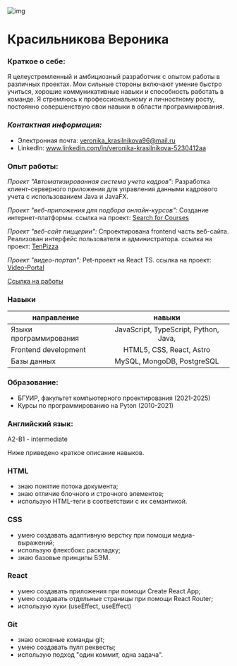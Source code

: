 ![img](https://sun9-25.userapi.com/impg/D_Ln5uIclvqDho3YF3AwSeaI4MqJXSzr0NyyoA/boRpk1TTkRA.jpg?size=707x624&quality=96&sign=b47c611c339884f4910fce789336babe&c_uniq_tag=QEWU_D05pRs5qpoYO3h8A_LaPYnc8QeGDZGdOPWvA9g&type=album)
# Красильникова Вероника

### **Краткое о себе:**
Я целеустремленный и амбициозный разработчик с опытом работы в различных проектах. Мои сильные стороны включают умение быстро учиться, хорошие коммуникативные навыки и способность работать в команде. Я стремлюсь к профессиональному и личностному росту, постоянно совершенствую свои навыки в области программирования.

### ***Контактная информация:***
- Электронная почта: veronika_krasilnikova96@mail.ru
- LinkedIn: www.linkedin.com/in/veronika-krasilnikova-5230412aa
  
### **Опыт работы:**
*Проект "Автоматизированная система учета кадров":* 
  Разработка клиент-серверного приложения для управления данными кадрового учета с использованием Java и JavaFX.

*Проект "веб-приложения для подбора онлайн-курсов":* Создание интернет-платформы.
ссылка на проект: [Search for Courses](https://spontaneous-jalebi-31af4f.netlify.app/сайт/main)

*Проект "веб-сайт пиццерии":* Спроектирована frontend часть веб-сайта. Реализован интерфейс пользователя и администратора.
ссылка на проект: [TenPizza](https://tenpizza.netlify.app/)

*Проект "видео-портал":* Pet-проект на React TS.
ссылка на проект: [Video-Portal](https://testvideoportal.netlify.app/)

[Ссылка на работы](https://spontaneous-jalebi-31af4f.netlify.app)

### **Навыки**
   направление    | навыки 
-----------|:-------: 
Языки программирования       |   JavaScript, TypeScript, Python, Java,
Frontend development      |   HTML5, CSS, React, Astro
Базы данных    |   MySQL, MongoDB, PostgreSQL 

### Образование:
* БГУИР, факультет компьютерного проектирования (2021-2025)
* Курсы по программированию на Pyton (2010-2021)
  
### Английский язык: 
А2-B1 - intermediate

Ниже приведено краткое описание навыков. 

### HTML
- знаю понятие потока документа;
- знаю отличие блочного и строчного элементов;
- использую HTML-теги в соответствии с их семантикой.

### CSS
- умею создавать адаптивную верстку при помощи медиа-выражений;
- использую флексбокс раскладку;
- знаю базовые принципы БЭМ.

### React
- умею создавать приложения при помощи Create React App;
- умею создавать отдельные страницы при помощи React Router;
- использую хуки (useEffect, useEffect)

### Git
- знаю основные команды git;
- умею создавать пулл реквесты;
- использую подход "один коммит, одна задача".
